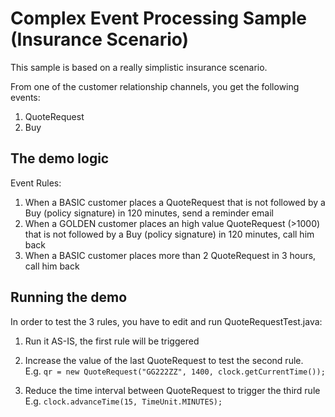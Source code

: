 # Complex Event Processing Sample (Insurance Scenario)

This sample is based on a really simplistic insurance scenario.

From one of the customer relationship channels, you get the following events:

1. QuoteRequest
2. Buy

## The demo logic

Event Rules:

1. When a BASIC customer places a QuoteRequest that is not followed by a Buy (policy signature) in 120 minutes, send a reminder email
2. When a GOLDEN customer places an high value QuoteRequest (>1000) that is not followed by a Buy (policy signature) in 120 minutes, call him back
3. When a BASIC customer places more than 2 QuoteRequest in 3 hours, call him back

## Running the demo

In order to test the 3 rules, you have to edit and run QuoteRequestTest.java:

1. Run it AS-IS, the first rule will be triggered
2. Increase the value of the last QuoteRequest to test the second rule.  
   E.g. `qr = new QuoteRequest("GG222ZZ", 1400, clock.getCurrentTime());`

3. Reduce the time interval between QuoteRequest to trigger the third rule  
   E.g. `clock.advanceTime(15, TimeUnit.MINUTES);` 